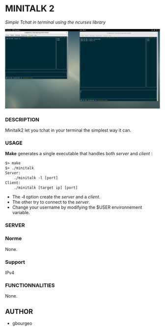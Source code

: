 # MINITALK 2
*Simple Tchat in terminal using the ncurses library*

![minitalk][minitalk1]

[minitalk1]: https://github.com/gbourgeo/42projects/blob/master/minitalk2/minitalk2.png

### DESCRIPTION
Minitalk2 let you tchat in your terminal the simplest way it can.

### USAGE
**Make** generates a single executable that handles both *server* and *client* :
```
$> make
$> ./minitalk
Server:
	./minitalk -l [port]
Client:
	./minitalk [target ip] [port]
```
- The **-l** option create the *server* and a *client*.
- The other try to connect to the *server*.
- Change your username by modifying the $USER environnement variable.

### SERVER
### Norme
None.
### Support
IPv4
### FUNCTIONNALITIES
None.
## AUTHOR
- gbourgeo
